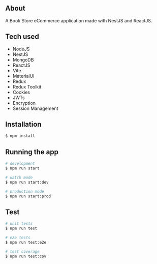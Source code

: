 ## About

A Book Store eCommerce application made with NestJS and ReactJS.

## Tech used

* NodeJS
* NestJS
* MongoDB
* ReactJS
* Vite
* MaterialUI
* Redux
* Redux Toolkit
* Cookies
* JWTs
* Encryption
* Session Management

## Installation

```bash
$ npm install
```

## Running the app

```bash
# development
$ npm run start

# watch mode
$ npm run start:dev

# production mode
$ npm run start:prod
```

## Test

```bash
# unit tests
$ npm run test

# e2e tests
$ npm run test:e2e

# test coverage
$ npm run test:cov
```


